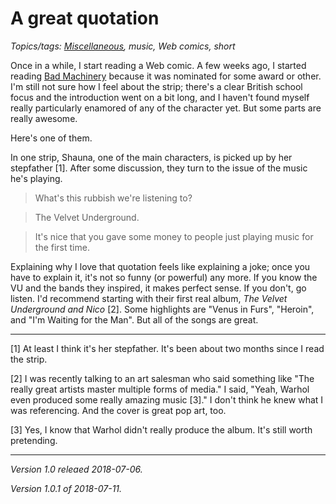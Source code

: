 A great quotation
=================

*Topics/tags: [Miscellaneous](index-misc), music, Web comics, short*

Once in a while, I start reading a Web comic.  A few weeks ago, I started
reading [Bad Machinery](http://scarygoround.com/badmachinery/) because
it was nominated for some award or other.  I'm still not sure how I
feel about the strip; there's a clear British school focus and  the
introduction went on a bit long, and I haven't found myself really
particularly enamored of any of the character yet.  But some parts are
really awesome.

Here's one of them.

In one strip, Shauna, one of the main characters, is picked up by her
stepfather [1].  After some discussion, they turn to the issue of the music
he's playing.

> What's this rubbish we're listening to?

> The Velvet Underground.

> It's nice that you gave some money to people just playing music for
the first time.

Explaining why I love that quotation feels like explaining a joke; once
you have to explain it, it's not so funny (or powerful) any more.  If you 
know the VU and the bands they inspired, it makes perfect sense.  If you
don't, go listen.  I'd recommend starting with their first real album,
_The Velvet Underground and Nico_ [2].  Some highlights are "Venus in
Furs", "Heroin", and "I'm Waiting for the Man".  But all of the songs are
great.

---

[1] At least I think it's her stepfather.  It's been about two months
since I read the strip.

[2] I was recently talking to an art salesman who said something like
"The really great artists master multiple forms of media."  I said,
"Yeah, Warhol even produced some really amazing music [3]."  I don't think
he knew what I was referencing.  And the cover is great pop art, too.

[3] Yes, I know that Warhol didn't really produce the album. It's still
worth pretending.

---

*Version 1.0 releaed 2018-07-06.*

*Version 1.0.1 of 2018-07-11.*
